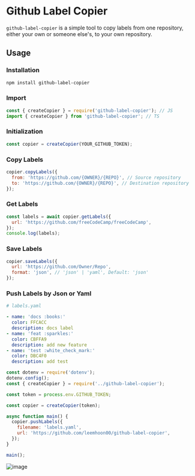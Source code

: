 # Github Label Copier

`github-label-copier` is a simple tool to copy labels from one repository, either your own or someone else's, to your own repository.

## Usage

### Installation

```bash
npm install github-label-copier
```

### Import

```javascript
const { createCopier } = require('github-label-copier'); // JS
import { createCopier } from 'github-label-copier'; // TS
```

### Initialization

```javascript
const copier = createCopier(YOUR_GITHUB_TOKEN);
```

### Copy Labels

```javascript
copier.copyLabels({
  from: 'https://github.com/{OWNER}/{REPO}', // Source repository
  to: 'https://github.com/{OWNER}/{REPO}', // Destination repository
});
```

### Get Labels

```javascript
const labels = await copier.getLabels({
  url: 'https://github.com/freeCodeCamp/freeCodeCamp',
});
console.log(labels);
```

### Save Labels

```javascript
copier.saveLabels({
  url: 'https://github.com/Owner/Repo',
  format: 'json', // 'json' | 'yaml', Default: 'json'
});
```

### Push Labels by Json or Yaml

```yaml
# labels.yaml

- name: 'docs :books:'
  color: FFCACC
  description: docs label
- name: 'feat :sparkles:'
  color: CBFFA9
  description: add new feature
- name: 'test :white_check_mark:'
  color: DBC4F0
  description: add test
```

```javascript
const dotenv = require('dotenv');
dotenv.config();
const { createCopier } = require('../github-label-copier');

const token = process.env.GITHUB_TOKEN;

const copier = createCopier(token);

async function main() {
  copier.pushLabels({
    filename: 'labels.yaml',
    url: 'https://github.com/leemhoon00/github-label-copier',
  });
}

main();
```

![image](https://github.com/leemhoon00/github-label-copier/assets/57895643/c439c218-231f-494d-8572-1cea5fb6ec66)
